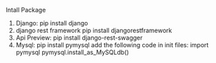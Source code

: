 

Intall Package

1. Django:
   pip install django
2. django rest framework
    pip install djangorestframework
3. Api Preview:
   pip install django-rest-swagger
4. Mysql:
  pip install pymysql
 add the following code in init files:
 import pymysql
 pymysql.install_as_MySQLdb()
